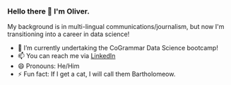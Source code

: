 ### Hello there 👋 I'm Oliver.

My background is in multi-lingual communications/journalism, but now I'm transitioning into a career in data science!

- 🌱 I’m currently undertaking the CoGrammar Data Science bootcamp!
- 📫 You can reach me via [LinkedIn]([https://www.linkedin.com/in/oliverlawrie/])
- 😄 Pronouns: He/Him
- ⚡ Fun fact: If I get a cat, I will call them Bartholomeow.
